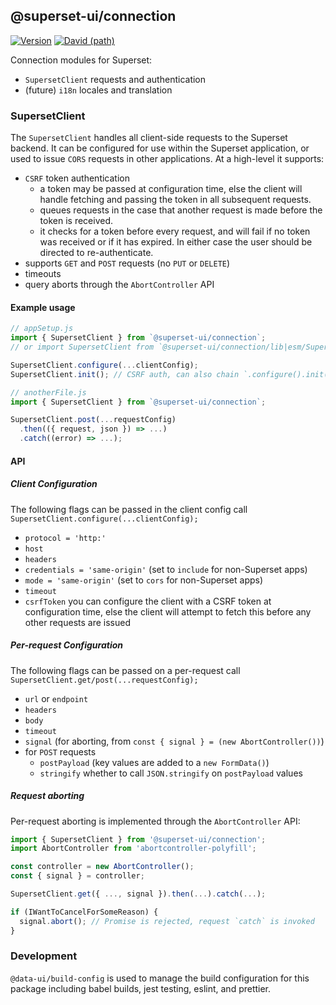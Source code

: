 ## @superset-ui/connection

[![Version](https://img.shields.io/npm/v/@superset-ui/connection.svg?style=flat)](https://img.shields.io/npm/v/@superset-ui/connection.svg?style=flat-square)
[![David (path)](https://img.shields.io/david/apache-superset/superset-ui.svg?path=packages%2Fsuperset-ui-connection&style=flat-square)](https://david-dm.org/apache-superset/superset-ui?path=packages/superset-ui-connection)

Connection modules for Superset:

- `SupersetClient` requests and authentication
- (future) `i18n` locales and translation

### SupersetClient

The `SupersetClient` handles all client-side requests to the Superset backend. It can be configured
for use within the Superset application, or used to issue `CORS` requests in other applications. At
a high-level it supports:

- `CSRF` token authentication
  - a token may be passed at configuration time, else the client will handle fetching and passing
    the token in all subsequent requests.
  - queues requests in the case that another request is made before the token is received.
  - it checks for a token before every request, and will fail if no token was received or if it has
    expired. In either case the user should be directed to re-authenticate.
- supports `GET` and `POST` requests (no `PUT` or `DELETE`)
- timeouts
- query aborts through the `AbortController` API

#### Example usage

```javascript
// appSetup.js
import { SupersetClient } from `@superset-ui/connection`;
// or import SupersetClient from `@superset-ui/connection/lib|esm/SupersetClient`;

SupersetClient.configure(...clientConfig);
SupersetClient.init(); // CSRF auth, can also chain `.configure().init();

// anotherFile.js
import { SupersetClient } from `@superset-ui/connection`;

SupersetClient.post(...requestConfig)
  .then(({ request, json }) => ...)
  .catch((error) => ...);
```

#### API

##### Client Configuration

The following flags can be passed in the client config call
`SupersetClient.configure(...clientConfig);`

- `protocol = 'http:'`
- `host`
- `headers`
- `credentials = 'same-origin'` (set to `include` for non-Superset apps)
- `mode = 'same-origin'` (set to `cors` for non-Superset apps)
- `timeout`
- `csrfToken` you can configure the client with a CSRF token at configuration time, else the client
  will attempt to fetch this before any other requests are issued

##### Per-request Configuration

The following flags can be passed on a per-request call `SupersetClient.get/post(...requestConfig);`

- `url` or `endpoint`
- `headers`
- `body`
- `timeout`
- `signal` (for aborting, from `const { signal } = (new AbortController())`)
- for `POST` requests
  - `postPayload` (key values are added to a `new FormData()`)
  - `stringify` whether to call `JSON.stringify` on `postPayload` values

##### Request aborting

Per-request aborting is implemented through the `AbortController` API:

```javascript
import { SupersetClient } from '@superset-ui/connection';
import AbortController from 'abortcontroller-polyfill';

const controller = new AbortController();
const { signal } = controller;

SupersetClient.get({ ..., signal }).then(...).catch(...);

if (IWantToCancelForSomeReason) {
  signal.abort(); // Promise is rejected, request `catch` is invoked
}
```

### Development

`@data-ui/build-config` is used to manage the build configuration for this package including babel
builds, jest testing, eslint, and prettier.
